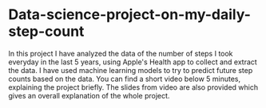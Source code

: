 # Data-science-project-on-my-daily-step-count
In this project I have analyzed the data of the number of steps I took everyday in the last 5 years, using Apple's Health app to collect and extract the data. I have used machine learning models to try to predict future step counts based on the data.
You can find a short video below 5 minutes, explaining the project briefly. The slides from video are also provided which gives an overall explanation of the whole project.
